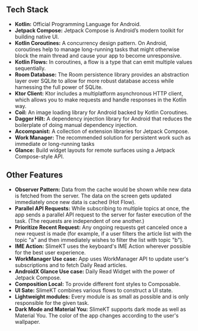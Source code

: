 ## Tech Stack

- **Kotlin:** Official Programming Language for Android.
- **Jetpack Compose:** Jetpack Compose is Android’s modern toolkit for building native UI.
- **Kotlin Coroutines:** A concurrency design pattern. On Android, coroutines help to manage long-running tasks that might otherwise block the main thread and cause your app to become unresponsive.
- **Kotlin Flows:** In coroutines, a flow is a type that can emit multiple values sequentially.
- **Room Database:** The Room persistence library provides an abstraction layer over SQLite to allow for more robust database access while harnessing the full power of SQLite.
- **Ktor Client:** Ktor includes a multiplatform asynchronous HTTP client, which allows you to make requests and handle responses in the Kotlin way.
- **Coil:** An image loading library for Android backed by Kotlin Coroutines.
- **Dagger Hilt:** A dependency injection library for Android that reduces the boilerplate of doing manual dependency injection.
- **Accompanist:** A collection of extension libraries for Jetpack Compose.
- **Work Manager:** The recommended solution for persistent work such as immediate or long-running tasks
- **Glance:** Build widget layouts for remote surfaces using a Jetpack Compose-style API.


## Other Features

- **Observer Pattern:** Data from the cache would be shown while new data is fetched from the server. The data on the screen gets updated immediately once new data is cached (Hot Flow).
- **Parallel API Requests:** While subscribing to multiple topics at once, the app sends a parallel API request to the server for faster execution of the task. (The requests are independent of one another.)
- **Prioritize Recent Request:** Any ongoing requests get canceled once a new request is made (for example, if a user filters the article list with the topic "a" and then immediately wishes to filter the list with topic "b").
- **IME Action:** SlimeKT uses the keyboard's IME Action wherever possible for the best user experience.
- **WorkManager Use case:** App uses WorkManager API to update user's subscriptions and to fetch Daily Read articles.
- **AndroidX Glance Use case:** Daily Read Widget with the power of Jetpack Compose.
- **Composition Local:** To provide different font styles to Composable.
- **UI Sate:** SlimeKT combines various flows to construct a UI state.
- **Lightweight modules:** Every module is as small as possible and is only responsible for the given task.
- **Dark Mode and Material You:** SlimeKT supports dark mode as well as Material You. The color of the app changes according to the user's wallpaper.